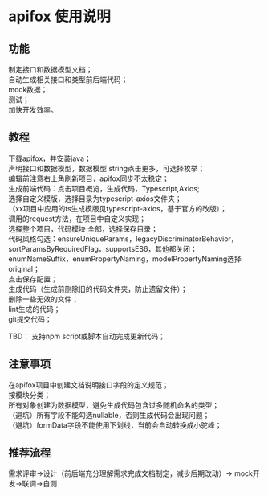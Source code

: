 # apifox 使用说明

## 功能

制定接口和数据模型文档；  
自动生成相关接口和类型前后端代码；  
mock数据；  
测试；  
加快开发效率。  

## 教程

下载apifox，并安装java；  
声明接口和数据模型，数据模型 string点击更多，可选择枚举；  
编辑前注意右上角刷新项目，apifox同步不太稳定；  
生成前端代码：点击项目概览，生成代码，Typescript,Axios;  
选择自定义模版，选择目录为typescript-axios文件夹；  
（xx项目中应用的ts生成模版见typescript-axios，基于官方的改版）；  
调用的request方法，在项目中自定义实现；  
选择整个项目，代码模块 全部，选择保存目录；  
代码风格勾选：ensureUniqueParams，legacyDiscriminatorBehavior，sortParamsByRequiredFlag，supportsES6，其他都关闭；  
enumNameSuffix，enumPropertyNaming，modelPropertyNaming选择original；   
点击保存配置；  
生成代码（生成前删除旧的代码文件夹，防止遗留文件）；  
删除一些无效的文件；  
lint生成的代码；  
git提交代码；  

TBD： 支持npm script或脚本自动完成更新代码；  

## 注意事项

在apifox项目中创建文档说明接口字段的定义规范；  
按模块分类；  
所有对象创建为数据模型，避免生成代码包含过多随机命名的类型；  
（避坑）所有字段不能勾选nullable，否则生成代码会出现问题；  
（避坑）formData字段不能使用下划线，当前会自动转换成小驼峰；

## 推荐流程

需求评审->设计（前后端充分理解需求完成文档制定，减少后期改动）->
mock开发->联调->自测